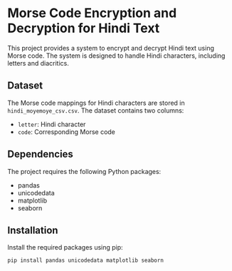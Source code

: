 # Morse Code Encryption and Decryption for Hindi Text

This project provides a system to encrypt and decrypt Hindi text using Morse code. The system is designed to handle Hindi characters, including letters and diacritics.

## Dataset

The Morse code mappings for Hindi characters are stored in `hindi_moyemoye_csv.csv`. The dataset contains two columns:

- `letter`: Hindi character
- `code`: Corresponding Morse code

## Dependencies

The project requires the following Python packages:
- pandas
- unicodedata
- matplotlib
- seaborn

## Installation

Install the required packages using pip:
```bash
pip install pandas unicodedata matplotlib seaborn
